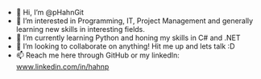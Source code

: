 - 👋 Hi, I’m @pHahnGit
- 👀 I’m interested in Programming, IT, Project Management and generally learning new skills in interesting fields.
- 🌱 I’m currently learning Python and honing my skills in C# and .NET
- 💞️ I’m looking to collaborate on anything! Hit me up and lets talk :D 
- 📫 Reach me here through GitHub or my linkedIn: www.linkedin.com/in/hahnp

<!---
pHahnGit/pHahnGit is a ✨ special ✨ repository because its `README.md` (this file) appears on your GitHub profile.
You can click the Preview link to take a look at your changes.
--->
